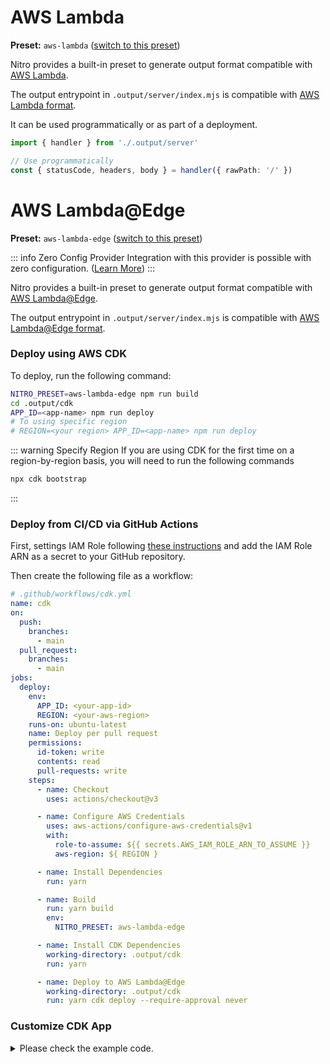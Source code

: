 # AWS Lambda

**Preset:** `aws-lambda` ([switch to this preset](/deploy/#changing-the-deployment-preset))

Nitro provides a built-in preset to generate output format compatible with [AWS Lambda](https://aws.amazon.com/lambda/).

The output entrypoint in `.output/server/index.mjs` is compatible with [AWS Lambda format](https://docs.aws.amazon.com/lex/latest/dg/lambda-input-response-format.html).

It can be used programmatically or as part of a deployment.

```ts
import { handler } from './.output/server'

// Use programmatically
const { statusCode, headers, body } = handler({ rawPath: '/' })
```

# AWS Lambda@Edge

**Preset:** `aws-lambda-edge` ([switch to this preset](/deploy/#changing-the-deployment-preset))

::: info Zero Config Provider
Integration with this provider is possible with zero configuration. ([Learn More](/deploy/#zero-config-providers))
:::

Nitro provides a built-in preset to generate output format compatible with [AWS Lambda@Edge](https://docs.aws.amazon.com/lambda/latest/dg/lambda-edge.html).

The output entrypoint in `.output/server/index.mjs` is compatible with [AWS Lambda@Edge format](https://docs.aws.amazon.com/AmazonCloudFront/latest/DeveloperGuide/lambda-event-structure.html).

### Deploy using AWS CDK

To deploy, run the following command:

```sh
NITRO_PRESET=aws-lambda-edge npm run build
cd .output/cdk
APP_ID=<app-name> npm run deploy
# To using specific region
# REGION=<your region> APP_ID=<app-name> npm run deploy
```

::: warning Specify Region
If you are using CDK for the first time on a region-by-region basis, you will need to run the following commands
```sh
npx cdk bootstrap
```
:::

### Deploy from CI/CD via GitHub Actions

First, settings IAM Role following [these instructions](https://github.com/aws-actions/configure-aws-credentials#assuming-a-role) and add the IAM Role ARN as a secret to your GitHub repository.

Then create the following file as a workflow:

```yml
# .github/workflows/cdk.yml
name: cdk
on:
  push:
    branches:
      - main
  pull_request:
    branches:
      - main
jobs:
  deploy:
    env:
      APP_ID: <your-app-id>
      REGION: <your-aws-region>
    runs-on: ubuntu-latest
    name: Deploy per pull request
    permissions:
      id-token: write
      contents: read
      pull-requests: write
    steps:
      - name: Checkout
        uses: actions/checkout@v3

      - name: Configure AWS Credentials
        uses: aws-actions/configure-aws-credentials@v1
        with:
          role-to-assume: ${{ secrets.AWS_IAM_ROLE_ARN_TO_ASSUME }}
          aws-region: ${ REGION }

      - name: Install Dependencies
        run: yarn

      - name: Build
        run: yarn build
        env:
          NITRO_PRESET: aws-lambda-edge

      - name: Install CDK Dependencies
        working-directory: .output/cdk
        run: yarn

      - name: Deploy to AWS Lambda@Edge
        working-directory: .output/cdk
        run: yarn cdk deploy --require-approval never
```

### Customize CDK App

<details>
<summary>Please check the example code.</summary>
<div>

The following code is an example of deploying a Nuxt3 project to CloudFront and Lambda@Edge with [AWS CDK](https://github.com/aws/aws-cdk). Using this stack, paths under `_nuxt/` (static assets) will get their data from the S3 origin, and all other paths will be resolved by Lambda@Edge.

```ts
import { spawnSync } from "child_process";
import { CfnOutput, DockerImage, RemovalPolicy, Stack, StackProps } from "aws-cdk-lib";
import * as cloudfront from "aws-cdk-lib/aws-cloudfront";
import * as origins from "aws-cdk-lib/aws-cloudfront-origins";
import * as lambda from "aws-cdk-lib/aws-lambda";
import * as s3 from "aws-cdk-lib/aws-s3";
import * as s3deployment from "aws-cdk-lib/aws-s3-deployment";
import { Construct } from "constructs";
import { NitroAsset } from "./nitro-asset";

export class NitroLambdaEdgeStack extends Stack {
  constructor(scope: Construct, id: string, props?: StackProps) {
    super(scope, id, props);

    const nitro = new NitroAsset(this, "NitroAsset", {
      path: "<path-to-your-nitro-app-project>",
      exclude: ["cdk"],
      // uncomment this code to building nitro app in CDK app
      // bundling: {
      //   workingDirectory: "<path-to-your-nitro-app-project>",
      //   image: DockerImage.fromRegistry('node:lts'),
      //   local: {
      //     tryBundle(outputDir, options) {
      //       const spawnOptions =  {
      //         stdio: "inherit" as const,
      //         cwd: options.workingDirectory
      //       }
      //       spawnSync('yarn', ['install'], spawnOptions)
      //       spawnSync('yarn', ['build'], spawnOptions)
      //       spawnSync('cp', ['-Rf', '.output', outputDir], spawnOptions)
      //       return true
      //     },
      //   }
      // }
    });
    const edgeFunction = new cloudfront.experimental.EdgeFunction(
      this,
      "EdgeFunction",
      {
        runtime: lambda.Runtime.NODEJS_16_X,
        handler: "index.handler",
        code: nitro.serverHandler,
      }
    );
    const bucket = new s3.Bucket(this, "Bucket", {
      removalPolicy: RemovalPolicy.DESTROY,
      autoDeleteObjects: true,
    });
    const s3Origin = new origins.S3Origin(bucket);
    const distribution = new cloudfront.Distribution(this, "Distribution", {
      defaultBehavior: {
        origin: s3Origin,
        edgeLambdas: [
          {
            functionVersion: edgeFunction.currentVersion,
            eventType: cloudfront.LambdaEdgeEventType.ORIGIN_REQUEST,
          },
        ],
      },
      additionalBehaviors: nitro.staticAsset.resolveCloudFrontBehaviors({
        resolve: () => ({
          origin: s3Origin,
        }),
      }),
    });
    new s3deployment.BucketDeployment(this, "Deployment", {
      sources: [nitro.staticAsset],
      destinationBucket: bucket,
      distribution,
    });
    new CfnOutput(this, "URL", {
      value: `https://${distribution.distributionDomainName}`,
    });
  }
}
```

::: warning Specify Region
Note that the region must be specified when using the code above.
:::

```ts
const app = new cdk.App();
new NitroLambdaEdgeStack(app, "NitroLambdaEdgeStack", {
  env: {
    region: "your AWS region", // need this line
  },
});
```

</div>
</details>
